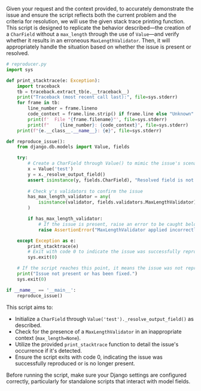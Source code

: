 Given your request and the context provided, to accurately demonstrate the issue and ensure the script reflects both the current problem and the criteria for resolution, we will use the given stack trace printing function. This script is designed to replicate the behavior described—the creation of a `CharField` without a `max_length` through the use of `Value`—and verify whether it results in an erroneous `MaxLengthValidator`. Then, it will appropriately handle the situation based on whether the issue is present or resolved.

```python
# reproducer.py
import sys

def print_stacktrace(e: Exception):
    import traceback
    tb = traceback.extract_tb(e.__traceback__)
    print("Traceback (most recent call last):", file=sys.stderr)
    for frame in tb:
        line_number = frame.lineno
        code_context = frame.line.strip() if frame.line else "Unknown"
        print(f'  File "{frame.filename}"', file=sys.stderr)
        print(f"    {line_number}: {code_context}", file=sys.stderr)
    print(f"{e.__class__.__name__}: {e}", file=sys.stderr)

def reproduce_issue():
    from django.db.models import Value, fields

    try:
        # Create a CharField through Value() to mimic the issue's scenario.
        x = Value('test')
        y = x._resolve_output_field()
        assert isinstance(y, fields.CharField), "Resolved field is not a CharField."
        
        # Check y's validators to confirm the issue
        has_max_length_validator = any(
            isinstance(validator, fields.validators.MaxLengthValidator) for validator in y.validators
        )

        if has_max_length_validator:
            # If the issue is present, raise an error to be caught below.
            raise AssertionError("MaxLengthValidator applied incorrectly to CharField with no max_length.")

    except Exception as e:
        print_stacktrace(e)
        # Exit with code 0 to indicate the issue was successfully reproduced.
        sys.exit(0)

    # If the script reaches this point, it means the issue was not reproduced.
    print("Issue not present or has been fixed.")
    sys.exit(0)

if __name__ == '__main__':
    reproduce_issue()
```

This script aims to:
- Initialize a `CharField` through `Value('test')._resolve_output_field()` as described.
- Check for the presence of a `MaxLengthValidator` in an inappropriate context (`max_length=None`).
- Utilize the provided `print_stacktrace` function to detail the issue's occurrence if it's detected.
- Ensure the script exits with code 0, indicating the issue was successfully reproduced or is no longer present.

Before running the script, make sure your Django settings are configured correctly, particularly for standalone scripts that interact with model fields.